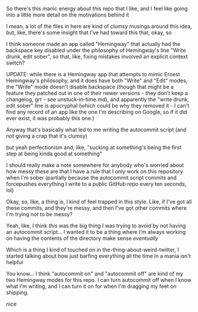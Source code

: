 So there's this manic energy about this repo that I like, and I feel like going into a little more detail on the motivations behind it

I mean, a lot of the files in here are kind of clumsy musings around this idea, but, like, there's some insight that I've had toward this that, okay, so

I think someone made an app called "Hemingway" that actually had the backspace key disabled under the philosophy of Hemingway's line "Write drunk, edit sober", so that, like, fixing mistakes involved an explicit context switch?

UPDATE: while there is a Hemingway app that attempts to mimic Ernest Hemingway's philosophy, and it does have both "Write" and "Edit" modes, the "Write" mode doesn't disable backspace (though that might be a feature they patched out in one of their newer versions - they don't keep a changelog, grr - see unstuck-in-time.md), and apparently the "write drunk, edit sober" line is apocryphal (which could be why they removed it - I can't find any record of an app like the one I'm describing on Google, so if it did ever exist, it was probably this one.)

Anyway that's basically what led to me writing the autocommit script (and not giving a crap that it's clumsy)

but yeah perfectionism and, like, "sucking at something's being the first step at being kinda good at something"

I should really make a note somewhere for anybody who's worried about how messy these are that I have a rule that I only work on this repository when I'm sober (partially because the autocommit script commits and forcepushes everything I write to a public GitHub repo every ten seconds, lol)

Okay, so, like, a thing is, I kind of feel trapped in this style. Like, if I've got all these commits, and they're messy, and then I've got other commits where I'm trying *not* to be messy?

Yeah, like, I think *this* was the big thing I was trying to avoid by not having an autocommit script... I wanted it to be a thing where I'm always working on having the contents of the directory make sense *eventually*

Which is a thing I kind of touched on in the-thing-about-weird-twitter, I started talking about how just barfing everything all the time in a mania isn't helpful

You know... I think "autocommit on" and "autocommit off" are kind of my two Hemingway modes for this repo. I can turn autocommit off when I know what I'm writing, and I can turn it on for when I'm dragging my feet on shipping.

nice
